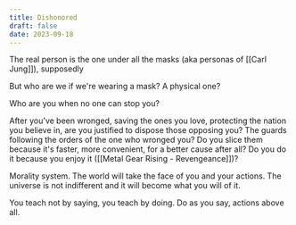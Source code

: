 ```yaml
---
title: Dishonored
draft: false
date: 2023-09-18
---
```


The real person is the one under all the masks (aka personas of [[Carl Jung]]), supposedly

But who are we if we're wearing a mask? A physical one?

Who are you when no one can stop you?

After you've been wronged, saving the ones you love, protecting the nation you believe in, are you justified to dispose those opposing you? The guards following the orders of the one who wronged you? Do you slice them because it's faster, more convenient, for a better cause after all? Do you do it because you enjoy it ([[Metal Gear Rising - Revengeance]])?

Morality system. The world will take the face of you and your actions. The universe is not indifferent and it will become what you will of it.

You teach not by saying, you teach by doing. Do as you say, actions above all.